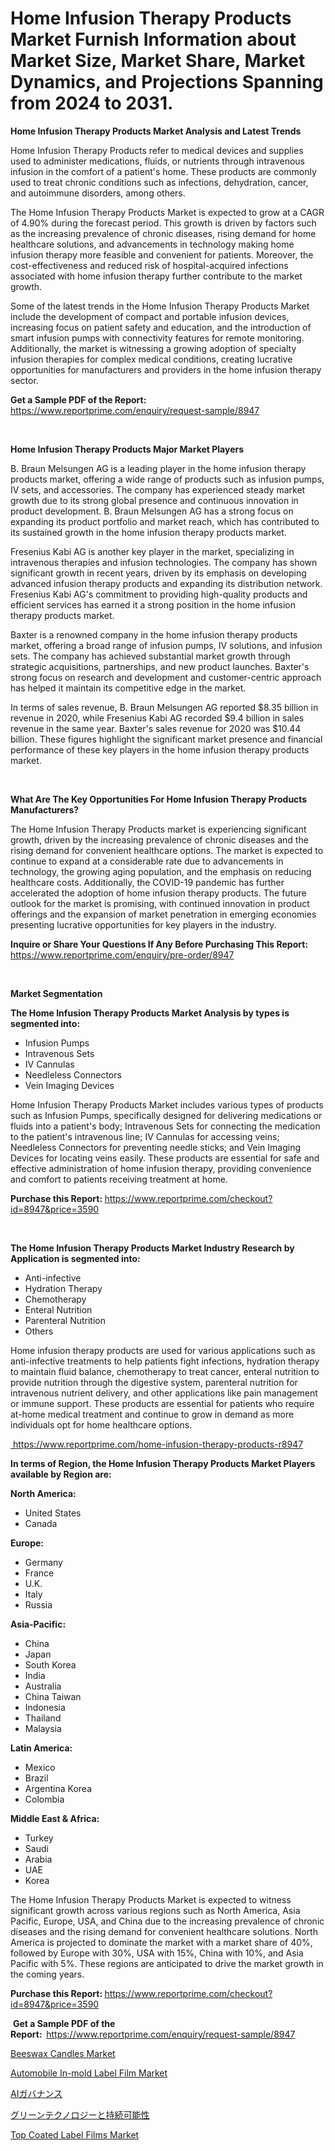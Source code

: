 <p><h1>Home Infusion Therapy Products Market Furnish Information about Market Size, Market Share, Market Dynamics, and Projections Spanning from 2024 to 2031.</h1></p><p><strong>Home Infusion Therapy Products Market Analysis and Latest Trends</strong></p>
<p><p>Home Infusion Therapy Products refer to medical devices and supplies used to administer medications, fluids, or nutrients through intravenous infusion in the comfort of a patient's home. These products are commonly used to treat chronic conditions such as infections, dehydration, cancer, and autoimmune disorders, among others.</p><p>The Home Infusion Therapy Products Market is expected to grow at a CAGR of 4.90% during the forecast period. This growth is driven by factors such as the increasing prevalence of chronic diseases, rising demand for home healthcare solutions, and advancements in technology making home infusion therapy more feasible and convenient for patients. Moreover, the cost-effectiveness and reduced risk of hospital-acquired infections associated with home infusion therapy further contribute to the market growth.</p><p>Some of the latest trends in the Home Infusion Therapy Products Market include the development of compact and portable infusion devices, increasing focus on patient safety and education, and the introduction of smart infusion pumps with connectivity features for remote monitoring. Additionally, the market is witnessing a growing adoption of specialty infusion therapies for complex medical conditions, creating lucrative opportunities for manufacturers and providers in the home infusion therapy sector.</p></p>
<p><strong>Get a Sample PDF of the Report:&nbsp;</strong> <a href="https://www.reportprime.com/enquiry/request-sample/8947">https://www.reportprime.com/enquiry/request-sample/8947</a></p>
<p>&nbsp;</p>
<p><strong>Home Infusion Therapy Products Major Market Players</strong></p>
<p><p>B. Braun Melsungen AG is a leading player in the home infusion therapy products market, offering a wide range of products such as infusion pumps, IV sets, and accessories. The company has experienced steady market growth due to its strong global presence and continuous innovation in product development. B. Braun Melsungen AG has a strong focus on expanding its product portfolio and market reach, which has contributed to its sustained growth in the home infusion therapy products market.</p><p>Fresenius Kabi AG is another key player in the market, specializing in intravenous therapies and infusion technologies. The company has shown significant growth in recent years, driven by its emphasis on developing advanced infusion therapy products and expanding its distribution network. Fresenius Kabi AG's commitment to providing high-quality products and efficient services has earned it a strong position in the home infusion therapy products market.</p><p>Baxter is a renowned company in the home infusion therapy products market, offering a broad range of infusion pumps, IV solutions, and infusion sets. The company has achieved substantial market growth through strategic acquisitions, partnerships, and new product launches. Baxter's strong focus on research and development and customer-centric approach has helped it maintain its competitive edge in the market.</p><p>In terms of sales revenue, B. Braun Melsungen AG reported $8.35 billion in revenue in 2020, while Fresenius Kabi AG recorded $9.4 billion in sales revenue in the same year. Baxter's sales revenue for 2020 was $10.44 billion. These figures highlight the significant market presence and financial performance of these key players in the home infusion therapy products market.</p></p>
<p>&nbsp;</p>
<p><strong>What Are The Key Opportunities For Home Infusion Therapy Products Manufacturers?</strong></p>
<p><p>The Home Infusion Therapy Products market is experiencing significant growth, driven by the increasing prevalence of chronic diseases and the rising demand for convenient healthcare options. The market is expected to continue to expand at a considerable rate due to advancements in technology, the growing aging population, and the emphasis on reducing healthcare costs. Additionally, the COVID-19 pandemic has further accelerated the adoption of home infusion therapy products. The future outlook for the market is promising, with continued innovation in product offerings and the expansion of market penetration in emerging economies presenting lucrative opportunities for key players in the industry.</p></p>
<p><strong>Inquire or Share Your Questions If Any Before Purchasing This Report:</strong> <a href="https://www.reportprime.com/enquiry/pre-order/8947">https://www.reportprime.com/enquiry/pre-order/8947</a></p>
<p>&nbsp;</p>
<p><strong>Market Segmentation</strong></p>
<p><strong>The Home Infusion Therapy Products Market Analysis by types is segmented into:</strong></p>
<p><ul><li>Infusion Pumps</li><li>Intravenous Sets</li><li>IV Cannulas</li><li>Needleless Connectors</li><li>Vein Imaging Devices</li></ul></p>
<p><p>Home Infusion Therapy Products Market includes various types of products such as Infusion Pumps, specifically designed for delivering medications or fluids into a patient's body; Intravenous Sets for connecting the medication to the patient's intravenous line; IV Cannulas for accessing veins; Needleless Connectors for preventing needle sticks; and Vein Imaging Devices for locating veins easily. These products are essential for safe and effective administration of home infusion therapy, providing convenience and comfort to patients receiving treatment at home.</p></p>
<p><strong>Purchase this Report:&nbsp;</strong><a href="https://www.reportprime.com/checkout?id=8947&price=3590">https://www.reportprime.com/checkout?id=8947&price=3590</a></p>
<p>&nbsp;</p>
<p><strong>The Home Infusion Therapy Products Market Industry Research by Application is segmented into:</strong></p>
<p><ul><li>Anti-infective</li><li>Hydration Therapy</li><li>Chemotherapy</li><li>Enteral Nutrition</li><li>Parenteral Nutrition</li><li>Others</li></ul></p>
<p><p>Home infusion therapy products are used for various applications such as anti-infective treatments to help patients fight infections, hydration therapy to maintain fluid balance, chemotherapy to treat cancer, enteral nutrition to provide nutrition through the digestive system, parenteral nutrition for intravenous nutrient delivery, and other applications like pain management or immune support. These products are essential for patients who require at-home medical treatment and continue to grow in demand as more individuals opt for home healthcare options.</p></p>
<p><a href="https://www.reportprime.com/home-infusion-therapy-products-r8947">&nbsp;https://www.reportprime.com/home-infusion-therapy-products-r8947</a></p>
<p><strong>In terms of Region, the Home Infusion Therapy Products Market Players available by Region are:</strong></p>
<p>
    <p> <strong> North America: </strong>
        <ul>
            <li>United States</li>
            <li>Canada</li>
        </ul>
        </p> 
    <p> <strong> Europe: </strong>
        <ul>
            <li>Germany</li>
            <li>France</li>
            <li>U.K.</li>
            <li>Italy</li>
            <li>Russia</li>
        </ul>
        </p> 
    <p> <strong> Asia-Pacific: </strong>
        <ul>
            <li>China</li>
            <li>Japan</li>
            <li>South Korea</li>
            <li>India</li>
            <li>Australia</li>
            <li>China Taiwan</li>
            <li>Indonesia</li>
            <li>Thailand</li>
            <li>Malaysia</li>
        </ul>
        </p> 
    <p> <strong> Latin America: </strong>
        <ul>
            <li>Mexico</li>
            <li>Brazil</li>
            <li>Argentina Korea</li>
            <li>Colombia</li>
        </ul>
        </p> 
    <p> <strong> Middle East & Africa: </strong>
        <ul>
            <li>Turkey</li>
            <li>Saudi</li>
            <li>Arabia</li>
            <li>UAE</li>
            <li>Korea</li>
        </ul>
    </p>
    </p>
<p><p>The Home Infusion Therapy Products Market is expected to witness significant growth across various regions such as North America, Asia Pacific, Europe, USA, and China due to the increasing prevalence of chronic diseases and the rising demand for convenient healthcare solutions. North America is projected to dominate the market with a market share of 40%, followed by Europe with 30%, USA with 15%, China with 10%, and Asia Pacific with 5%. These regions are anticipated to drive the market growth in the coming years.</p></p>
<p><strong>Purchase this Report: </strong><a href="https://www.reportprime.com/checkout?id=8947&price=3590">https://www.reportprime.com/checkout?id=8947&price=3590</a></p>
<p>&nbsp;<strong>Get a Sample PDF of the Report:&nbsp;&nbsp;</strong><a href="https://www.reportprime.com/enquiry/request-sample/8947">https://www.reportprime.com/enquiry/request-sample/8947</a></p>
<p><strong></strong></p>
<p><p><a href="https://issuu.com/reportprime-2/docs/beeswax-candles-market-size-2030.pptx">Beeswax Candles Market</a></p><p><a href="https://www.linkedin.com/pulse/automobile-in-mold-label-film-market-comprehensive-report-its-l0buf">Automobile In-mold Label Film Market</a></p><p><a href="https://github.com/andym141978/Market-Research-Report-List-1/blob/main/131927277711.md">AIガバナンス</a></p><p><a href="https://github.com/EstelWisozk1/Market-Research-Report-List-1/blob/main/751759777710.md">グリーンテクノロジーと持続可能性</a></p><p><a href="https://www.linkedin.com/pulse/top-coated-label-films-market-size-growth-segmentation-regional-qlqrf">Top Coated Label Films Market</a></p></p>
